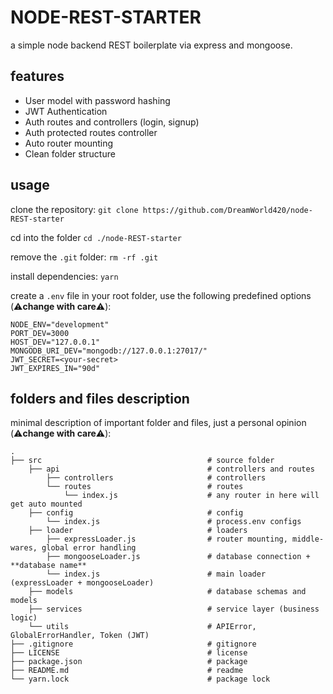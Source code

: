 # NODE-REST-STARTER

a simple node backend REST boilerplate via express and mongoose.

## features

-   User model with password hashing
-   JWT Authentication
-   Auth routes and controllers (login, signup)
-   Auth protected routes controller
-   Auto router mounting
-   Clean folder structure

## usage

clone the repository:
`git clone https://github.com/DreamWorld420/node-REST-starter`

cd into the folder
`cd ./node-REST-starter`

remove the `.git` folder:
`rm -rf .git`

install dependencies:
`yarn`

create a `.env` file in your root folder, use the following predefined options (⚠️**change with care**⚠️):

```
NODE_ENV="development"
PORT_DEV=3000
HOST_DEV="127.0.0.1"
MONGODB_URI_DEV="mongodb://127.0.0.1:27017/"
JWT_SECRET=<your-secret>
JWT_EXPIRES_IN="90d"
```

## folders and files description

minimal description of important folder and files, just a personal opinion (⚠️**change with care**⚠️):

```
.
├── src                                     # source folder
    ├── api                                 # controllers and routes
        ├── controllers                     # controllers
        └── routes                          # routes
            └── index.js                    # any router in here will get auto mounted
    ├── config                              # config
        └── index.js                        # process.env configs
    ├── loader                              # loaders
        ├── expressLoader.js                # router mounting, middle-wares, global error handling
        ├── mongooseLoader.js               # database connection + **database name**
        └── index.js                        # main loader (expressLoader + mongooseLoader)
    ├── models                              # database schemas and models
    ├── services                            # service layer (business logic)
    └── utils                               # APIError, GlobalErrorHandler, Token (JWT)
├── .gitignore                              # gitignore
├── LICENSE                                 # license
├── package.json                            # package
├── README.md                               # readme
└── yarn.lock                               # package lock

```
